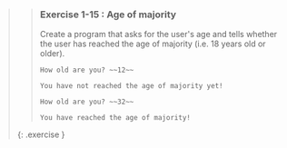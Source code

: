 >>### Exercise 1-15 : Age of majority
>>
>>Create a program that asks for the user's age and tells whether the user has reached the age of majority (i.e. 18 years old or older).
>>
>>```output
>>How old are you? ~~12~~ 
>>
>>You have not reached the age of majority yet!
>>```
>>
>>```output
>>How old are you? ~~32~~ 
>>
>>You have reached the age of majority!
>>```
>{: .exercise }